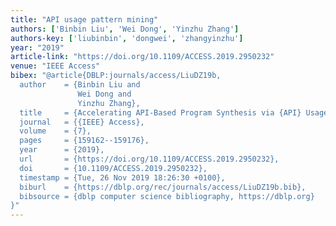 ```yaml
---
title: "API usage pattern mining"
authors: ['Binbin Liu', 'Wei Dong', 'Yinzhu Zhang']
authors-key: ['liubinbin', 'dongwei', 'zhangyinzhu']
year: "2019"
article-link: "https://doi.org/10.1109/ACCESS.2019.2950232"
venue: "IEEE Access"
bibex: "@article{DBLP:journals/access/LiuDZ19b,
  author    = {Binbin Liu and
               Wei Dong and
               Yinzhu Zhang},
  title     = {Accelerating API-Based Program Synthesis via {API} Usage Pattern Mining},
  journal   = {{IEEE} Access},
  volume    = {7},
  pages     = {159162--159176},
  year      = {2019},
  url       = {https://doi.org/10.1109/ACCESS.2019.2950232},
  doi       = {10.1109/ACCESS.2019.2950232},
  timestamp = {Tue, 26 Nov 2019 18:26:30 +0100},
  biburl    = {https://dblp.org/rec/journals/access/LiuDZ19b.bib},
  bibsource = {dblp computer science bibliography, https://dblp.org}
}"
---
```

